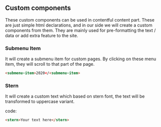 ## Custom components

These custom components can be used in contentful content part. These are just simple html declarations, and in our side we will create a custom components from them. They are mainly used for pre-formatting the text / data or add extra feature to the site.

### Submenu Item

It will create a submenu item for custom pages. By clicking on these menu item, they will scroll to that part of the page.

```html
<submenu-item>2020</<submenu-item>
```

### Stern

It will create a custom text which based on stern font, the text will be transformed to uppercase variant.

code:
```html
<stern>Your text here</stern>
```
